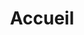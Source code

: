---
layout: home
title: Accueil
hero:
  title: Pauline Gilg
  image: profile-pic.png
  subtitle: Hello world 👋 ! 
  description: Je suis <strong>développeuse front-end</strong>, enseignante et couteau-suisse du web depuis 2018. Je suis <strong>spécialisée en qualité web</strong>, principalement sur la question de la protection des données personnelles et la conformité RGPD, de l'accessibilité numérique et de l'UX. Quand je ne suis pas devant un ordinateur, j'aime rouler à vélo dans les montagnes et créer des trucs avec mes doigts.
  action:
    label: Me découvrir
    url: about.html
highlights:
  title: En ce moment, je bricole...
  elements:
    Caradoc:
      url: https://caradoc.paulinegilg.fr
      description: Mes formations, fiches pratiques et documentations.
      image: caradoc.png
    RoPy:
      url: https://github.com/paulinegilg/ropy
      description: Un générateur de sites statiques en Python.
      image: ropy.png
projects:
  title: Mes réalisations
  elements: 
    Campulse:
      url: campulse.html
      description: J'ai développé le front-end de cette application à destination des associations étudiantes et des services de la vie universitaire.
      image: campulse.png
social:
  title: On reste en contact ?
  description: Je suis disponible pour de nouvelles aventures, <br>des projets passionnants et des échanges constructifs ☺️
---